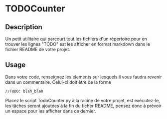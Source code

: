 # TODOCounter

## Description

Un petit utilitaire qui parcourt tout les fichiers d'un répertoire pour en trouver les lignes "TODO" est les afficher en format markdown dans le fichier README de votre projet.

## Usage

Dans votre code, renseignez les élements sur lesquels il vous faudra revenir dans un commentaire. Celui-ci doit être de la forme

    //TODO: blah_blah

Placez le script TodoCounter.py à la racine de votre projet, est exécutez-le, les tâches seront ajoutées à la fin du ficher README, pensez donc à prévoir un espace pour les afficher dans ce dernier.
